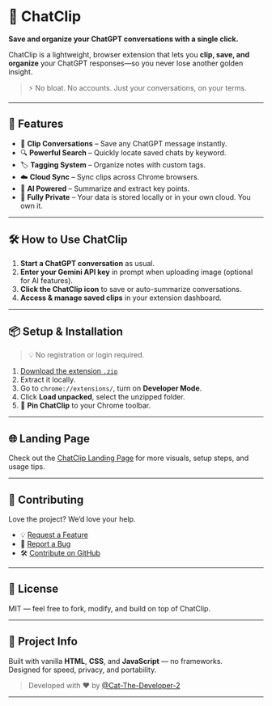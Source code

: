 # 📎 ChatClip

**Save and organize your ChatGPT conversations with a single click.**

ChatClip is a lightweight, browser extension that lets you **clip, save, and organize** your ChatGPT responses—so you never lose another golden insight.

> ⚡ No bloat. No accounts. Just your conversations, on your terms.

---

## 🚀 Features

- 🔖 **Clip Conversations** – Save any ChatGPT message instantly.
- 🔍 **Powerful Search** – Quickly locate saved chats by keyword.
- 🏷️ **Tagging System** – Organize notes with custom tags.
- ☁️ **Cloud Sync** – Sync clips across Chrome browsers.
- 🤖 **AI Powered** – Summarize and extract key points.
- 🔐 **Fully Private** – Your data is stored locally or in your own cloud. You own it.

---

## 🛠 How to Use ChatClip

1. **Start a ChatGPT conversation** as usual.
2. **Enter your Gemini API key** in prompt when uploading image (optional for AI features).
3. **Click the ChatClip icon** to save or auto-summarize conversations.
4. **Access & manage saved clips** in your extension dashboard.

---

## 📦 Setup & Installation

> 💡 No registration or login required.

1. [Download the extension `.zip`](https://chat-clip.vercel.app/chatClip.zip)
2. Extract it locally.
3. Go to `chrome://extensions/`, turn on **Developer Mode**.
4. Click **Load unpacked**, select the unzipped folder.
5. 📌 **Pin ChatClip** to your Chrome toolbar.

---

## 🌐 Landing Page

Check out the [ChatClip Landing Page](https://chat-clip.vercel.app/) for more visuals, setup steps, and usage tips.

---

## 🤝 Contributing

Love the project? We’d love your help.

- 💡 [Request a Feature]([https://github.com/your-repo](https://github.com/Cat-The-Developer-2/chatClip)/issues)
- 🐞 [Report a Bug]([https://github.com/your](https://github.com/Cat-The-Developer-2/chatClip)-repo/issues)
- 🛠 [Contribute on GitHub]([https://github.](https://github.com/Cat-The-Developer-2/chatClip)com/your-repo)

---

## 📜 License

MIT — feel free to fork, modify, and build on top of ChatClip.

---

## 📇 Project Info

Built with vanilla **HTML**, **CSS**, and **JavaScript** — no frameworks.  
Designed for speed, privacy, and portability.

> Developed with ❤️ by [@Cat-The-Developer-2](https://github.com/Cat-The-Developer-2)

---
